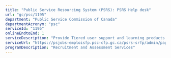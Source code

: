 ```yaml
---
title: "Public Service Resourcing System (PSRS): PSRS Help desk"
url: "gc/psc/1195"
department: "Public Service Commission of Canada"
departmentAcronym: "psc"
serviceId: "1195"
onlineEndtoEnd: 1
serviceDescription: "Provide Tiered user support and learning products for both hiring departments and job seekers"
serviceUrl: "https://psjobs-emploisfp.psc-cfp.gc.ca/psrs-srfp/admin/page15200?toggleLanguage=en"
programDescription: "Recruitment and Assessment Services"
---
```

